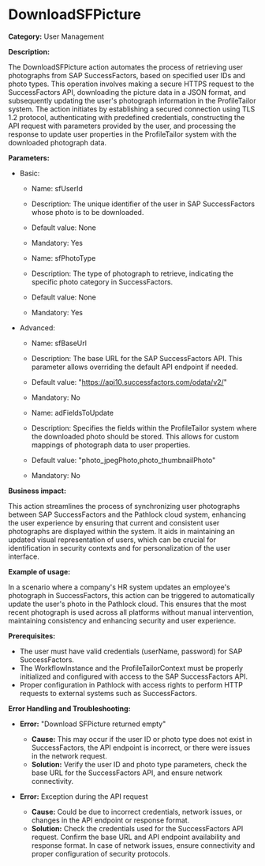 # DownloadSFPicture

**Category:** User Management

**Description:** 

The DownloadSFPicture action automates the process of retrieving user photographs from SAP SuccessFactors, based on specified user IDs and photo types. This operation involves making a secure HTTPS request to the SuccessFactors API, downloading the picture data in a JSON format, and subsequently updating the user's photograph information in the ProfileTailor system. The action initiates by establishing a secured connection using TLS 1.2 protocol, authenticating with predefined credentials, constructing the API request with parameters provided by the user, and processing the response to update user properties in the ProfileTailor system with the downloaded photograph data.

**Parameters:** 

- Basic:
    - Name: sfUserId
    - Description: The unique identifier of the user in SAP SuccessFactors whose photo is to be downloaded.
    - Default value: None
    - Mandatory: Yes

    - Name: sfPhotoType
    - Description: The type of photograph to retrieve, indicating the specific photo category in SuccessFactors.
    - Default value: None
    - Mandatory: Yes

- Advanced:
    - Name: sfBaseUrl
    - Description: The base URL for the SAP SuccessFactors API. This parameter allows overriding the default API endpoint if needed.
    - Default value: "https://api10.successfactors.com/odata/v2/"
    - Mandatory: No

    - Name: adFieldsToUpdate
    - Description: Specifies the fields within the ProfileTailor system where the downloaded photo should be stored. This allows for custom mappings of photograph data to user properties.
    - Default value: "photo_jpegPhoto,photo_thumbnailPhoto"
    - Mandatory: No

**Business impact:** 

This action streamlines the process of synchronizing user photographs between SAP SuccessFactors and the Pathlock cloud system, enhancing the user experience by ensuring that current and consistent user photographs are displayed within the system. It aids in maintaining an updated visual representation of users, which can be crucial for identification in security contexts and for personalization of the user interface. 

**Example of usage:** 

In a scenario where a company's HR system updates an employee's photograph in SuccessFactors, this action can be triggered to automatically update the user's photo in the Pathlock cloud. This ensures that the most recent photograph is used across all platforms without manual intervention, maintaining consistency and enhancing security and user experience.

**Prerequisites:** 

- The user must have valid credentials (userName, password) for SAP SuccessFactors.
- The WorkflowInstance and the ProfileTailorContext must be properly initialized and configured with access to the SAP SuccessFactors API.
- Proper configuration in Pathlock with access rights to perform HTTP requests to external systems such as SuccessFactors.

**Error Handling and Troubleshooting:** 

- **Error:** "Download SFPicture returned empty"
    - **Cause:** This may occur if the user ID or photo type does not exist in SuccessFactors, the API endpoint is incorrect, or there were issues in the network request.
    - **Solution:** Verify the user ID and photo type parameters, check the base URL for the SuccessFactors API, and ensure network connectivity.
    
- **Error:** Exception during the API request
    - **Cause:** Could be due to incorrect credentials, network issues, or changes in the API endpoint or response format.
    - **Solution:** Check the credentials used for the SuccessFactors API request. Confirm the base URL and API endpoint availability and response format. In case of network issues, ensure connectivity and proper configuration of security protocols.